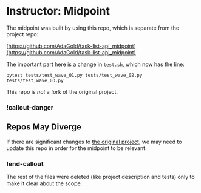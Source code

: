 # Instructor: Midpoint

The midpoint was built by using this repo, which is separate from the project repo:

[https://github.com/AdaGold/task-list-api_midpoint](https://github.com/AdaGold/task-list-api_midpoint)

The important part here is a change in `test.sh`, which now has the line:

```
pytest tests/test_wave_01.py tests/test_wave_02.py tests/test_wave_03.py
```

This repo is _not_ a fork of the original project.

### !callout-danger

## Repos May Diverge

If there are significant changes to [the original project](https://github.com/AdaGold/task-list-api), we may need to update this repo in order for the midpoint to be relevant.

### !end-callout

The rest of the files were deleted (like project description and tests) only to make it clear about the scope.
